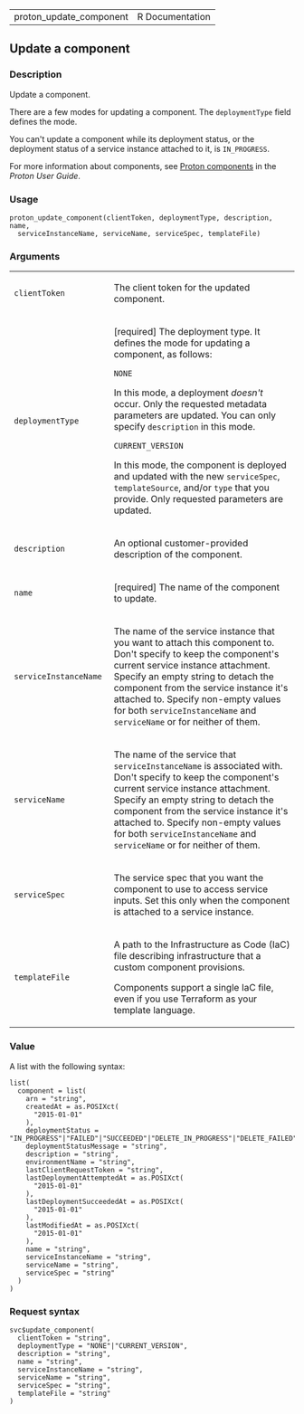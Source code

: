 <table style="width: 100%;">
<tbody>
<tr class="odd">
<td>proton_update_component</td>
<td style="text-align: right;">R Documentation</td>
</tr>
</tbody>
</table>

## Update a component

### Description

Update a component.

There are a few modes for updating a component. The `deploymentType`
field defines the mode.

You can't update a component while its deployment status, or the
deployment status of a service instance attached to it, is
`IN_PROGRESS`.

For more information about components, see [Proton
components](https://docs.aws.amazon.com/proton/latest/userguide/ag-components.html)
in the *Proton User Guide*.

### Usage

    proton_update_component(clientToken, deploymentType, description, name,
      serviceInstanceName, serviceName, serviceSpec, templateFile)

### Arguments

<table>
<colgroup>
<col style="width: 35%" />
<col style="width: 65%" />
</colgroup>
<tbody>
<tr class="odd">
<td><code
id="proton_update_component_:_clientToken">clientToken</code></td>
<td><p>The client token for the updated component.</p></td>
</tr>
<tr class="even">
<td><code
id="proton_update_component_:_deploymentType">deploymentType</code></td>
<td><p>[required] The deployment type. It defines the mode for updating
a component, as follows:</p>
<p><code>NONE</code></p>
<p>In this mode, a deployment <em>doesn't</em> occur. Only the requested
metadata parameters are updated. You can only specify
<code>description</code> in this mode.</p>
<p><code>CURRENT_VERSION</code></p>
<p>In this mode, the component is deployed and updated with the new
<code>serviceSpec</code>, <code>templateSource</code>, and/or
<code>type</code> that you provide. Only requested parameters are
updated.</p></td>
</tr>
<tr class="odd">
<td><code
id="proton_update_component_:_description">description</code></td>
<td><p>An optional customer-provided description of the
component.</p></td>
</tr>
<tr class="even">
<td><code id="proton_update_component_:_name">name</code></td>
<td><p>[required] The name of the component to update.</p></td>
</tr>
<tr class="odd">
<td><code
id="proton_update_component_:_serviceInstanceName">serviceInstanceName</code></td>
<td><p>The name of the service instance that you want to attach this
component to. Don't specify to keep the component's current service
instance attachment. Specify an empty string to detach the component
from the service instance it's attached to. Specify non-empty values for
both <code>serviceInstanceName</code> and <code>serviceName</code> or
for neither of them.</p></td>
</tr>
<tr class="even">
<td><code
id="proton_update_component_:_serviceName">serviceName</code></td>
<td><p>The name of the service that <code>serviceInstanceName</code> is
associated with. Don't specify to keep the component's current service
instance attachment. Specify an empty string to detach the component
from the service instance it's attached to. Specify non-empty values for
both <code>serviceInstanceName</code> and <code>serviceName</code> or
for neither of them.</p></td>
</tr>
<tr class="odd">
<td><code
id="proton_update_component_:_serviceSpec">serviceSpec</code></td>
<td><p>The service spec that you want the component to use to access
service inputs. Set this only when the component is attached to a
service instance.</p></td>
</tr>
<tr class="even">
<td><code
id="proton_update_component_:_templateFile">templateFile</code></td>
<td><p>A path to the Infrastructure as Code (IaC) file describing
infrastructure that a custom component provisions.</p>
<p>Components support a single IaC file, even if you use Terraform as
your template language.</p></td>
</tr>
</tbody>
</table>

### Value

A list with the following syntax:

    list(
      component = list(
        arn = "string",
        createdAt = as.POSIXct(
          "2015-01-01"
        ),
        deploymentStatus = "IN_PROGRESS"|"FAILED"|"SUCCEEDED"|"DELETE_IN_PROGRESS"|"DELETE_FAILED"|"DELETE_COMPLETE"|"CANCELLING"|"CANCELLED",
        deploymentStatusMessage = "string",
        description = "string",
        environmentName = "string",
        lastClientRequestToken = "string",
        lastDeploymentAttemptedAt = as.POSIXct(
          "2015-01-01"
        ),
        lastDeploymentSucceededAt = as.POSIXct(
          "2015-01-01"
        ),
        lastModifiedAt = as.POSIXct(
          "2015-01-01"
        ),
        name = "string",
        serviceInstanceName = "string",
        serviceName = "string",
        serviceSpec = "string"
      )
    )

### Request syntax

    svc$update_component(
      clientToken = "string",
      deploymentType = "NONE"|"CURRENT_VERSION",
      description = "string",
      name = "string",
      serviceInstanceName = "string",
      serviceName = "string",
      serviceSpec = "string",
      templateFile = "string"
    )
